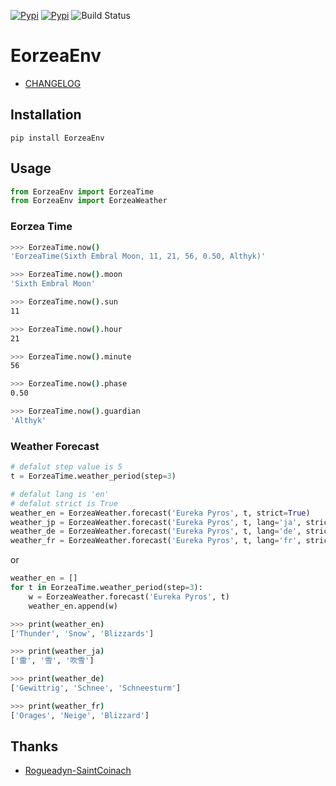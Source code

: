 
[![Pypi](https://img.shields.io/pypi/v/eorzeaenv.svg?style=flat-square)](https://pypi.org/project/EorzeaEnv/)
[![Pypi](https://img.shields.io/pypi/pyversions/eorzeaenv.svg?style=flat-square)](https://pypi.org/project/EorzeaEnv/)
![Build Status](https://img.shields.io/travis/EltonChou/EorzeaEnv.svg?style=flat-square)

# EorzeaEnv

+ [CHANGELOG](https://github.com/EltonChou/EorzeaEnv/blob/master/CHANGELOG.md)

## Installation
```
pip install EorzeaEnv
```

## Usage
```py
from EorzeaEnv import EorzeaTime
from EorzeaEnv import EorzeaWeather
```

### Eorzea Time

```sh
>>> EorzeaTime.now()
'EorzeaTime(Sixth Embral Moon, 11, 21, 56, 0.50, Althyk)'

>>> EorzeaTime.now().moon
'Sixth Embral Moon'

>>> EorzeaTime.now().sun
11

>>> EorzeaTime.now().hour
21

>>> EorzeaTime.now().minute
56

>>> EorzeaTime.now().phase
0.50

>>> EorzeaTime.now().guardian
'Althyk'
```

### Weather Forecast
```python
# defalut step value is 5
t = EorzeaTime.weather_period(step=3)

# defalut lang is 'en'
# defalut strict is True
weather_en = EorzeaWeather.forecast('Eureka Pyros', t, strict=True)
weather_jp = EorzeaWeather.forecast('Eureka Pyros', t, lang='ja', strict=True)
weather_de = EorzeaWeather.forecast('Eureka Pyros', t, lang='de', strict=True)
weather_fr = EorzeaWeather.forecast('Eureka Pyros', t, lang='fr', strict=True)
```
or
```py
weather_en = []
for t in EorzeaTime.weather_period(step=3):
    w = EorzeaWeather.forecast('Eureka Pyros', t)
    weather_en.append(w)
```

```sh
>>> print(weather_en)
['Thunder', 'Snow', 'Blizzards']

>>> print(weather_ja)
['雷', '雪', '吹雪']

>>> print(weather_de)
['Gewittrig', 'Schnee', 'Schneesturm']

>>> print(weather_fr)
['Orages', 'Neige', 'Blizzard']
```

## Thanks
- [Rogueadyn-SaintCoinach](https://github.com/Rogueadyn/SaintCoinach)
